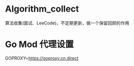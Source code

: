 # Algorithm_collect
算法收集(面试、LeeCode)，不定期更新，做一个保留回顾的作用

# Go Mod 代理设置
GOPROXY=https://goproxy.cn,direct